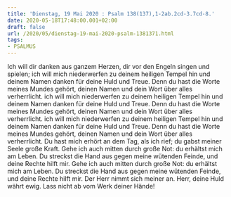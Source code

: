 ```yaml
---
title: 'Dienstag, 19 Mai 2020 : Psalm 138(137),1-2ab.2cd-3.7cd-8.'
date: 2020-05-18T17:48:00.001+02:00
draft: false
url: /2020/05/dienstag-19-mai-2020-psalm-1381371.html
tags: 
- PSALMUS
---
```


Ich will dir danken aus ganzem Herzen, dir vor den Engeln singen und spielen; ich will mich niederwerfen zu deinem heiligen Tempel hin und deinem Namen danken für deine Huld und Treue. Denn du hast die Worte meines Mundes gehört, deinen Namen und dein Wort über alles verherrlicht. ich will mich niederwerfen zu deinem heiligen Tempel hin und deinem Namen danken für deine Huld und Treue. Denn du hast die Worte meines Mundes gehört, deinen Namen und dein Wort über alles verherrlicht. ich will mich niederwerfen zu deinem heiligen Tempel hin und deinem Namen danken für deine Huld und Treue. Denn du hast die Worte meines Mundes gehört, deinen Namen und dein Wort über alles verherrlicht. Du hast mich erhört an dem Tag, als ich rief; du gabst meiner Seele große Kraft. Gehe ich auch mitten durch große Not: du erhältst mich am Leben. Du streckst die Hand aus gegen meine wütenden Feinde, und deine Rechte hilft mir. Gehe ich auch mitten durch große Not: du erhältst mich am Leben. Du streckst die Hand aus gegen meine wütenden Feinde, und deine Rechte hilft mir. Der Herr nimmt sich meiner an. Herr, deine Huld währt ewig. Lass nicht ab vom Werk deiner Hände!